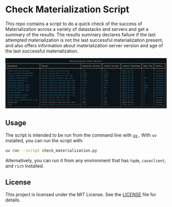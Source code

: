 # Check Materialization Script

This repo contains a script to do a quick check of the success of Materialization across a variety of datastacks and servers and get a summary of the results.
The results summary declares failure if the last attempted materialization is not the last successful materialization present, and also offers information about materialization server version and age of the last successful materialization.

![Table output](image.png)

## Usage

The script is intended to be run from the command line with [`uv` ](https://astral.sh/uv). With `uv` installed, you can run the script with:

```bash
uv run --script check_materialization.py
```

Alternatively, you can run it from any environment that has `tqdm`, `caveclient`, and `rich` installed.

## License

This project is licensed under the MIT License. See the [LICENSE](LICENSE) file for details.